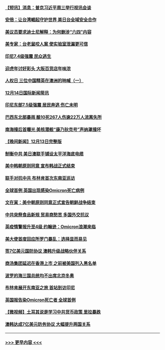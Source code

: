 #### [【短讯】消息：普京习近平周三举行视讯会谈](../pages/prog202/a103293716.md?t=12150000) 
#### [安倍：让台湾崛起守护世界 美日台全域安全合作](../pages/prog202/a103293689.md?t=12150000) 
#### [美议员要求迪士尼解释：为何删涉“六四”内容](../pages/prog202/a103293639.md?t=12150000) 
#### [美专家：台老鼠咬人案 使实验室泄漏更可信](../pages/prog202/a103293561.md?t=12150000) 
#### [印尼7.4级强震 民众逃生](../pages/prog202/a103293524.md?t=12150000) 
#### [迎虎年讨好彩头 大阪百货店年味浓](../pages/prog202/a103293518.md?t=12150000) 
#### [人权日 三位中国精英在澳洲的呐喊（一）](../pages/prog202/a103293534.md?t=12150000) 
#### [12月14日国际新闻简讯](../pages/prog202/a103293485.md?t=12150000) 
#### [印尼东部7.5级强震 居民奔逃 伤亡未明](../pages/prog202/a103293372.md?t=12150000) 
#### [巴西东北部暴雨 酿10死267人伤逾22万人流离失所](../pages/prog202/a103293104.md?t=12150000) 
#### [南海撞后首曝光 美核潜舰“康乃狄克号”声纳罩撞坏](../pages/prog202/a103293163.md?t=12150000) 
#### [【晚间新闻】12月13日完整版](../pages/prog202/a103293106.md?t=12150000) 
#### [制衡中共 美日澳联手铺设太平洋海底电缆](../pages/prog202/a103292776.md?t=12150000) 
#### [美中韩朝原则同意 宣布韩战正式结束](../pages/prog202/a103292747.md?t=12150000) 
#### [联手对抗中共 布林肯首次东南亚巡访](../pages/prog202/a103292811.md?t=12150000) 
#### [全球首例 英国出现感染Omicron死亡病例](../pages/prog202/a103292708.md?t=12150000) 
#### [文在寅：美中朝原则同意正式宣告朝鲜战争结束](../pages/prog202/a103292768.md?t=12150000) 
#### [中共突祭食品新规 贸易商愁苦 多国外交抗议](../pages/prog202/a103292629.md?t=12150000) 
#### [英疫情警报升至4级 约翰逊：Omicron浪潮来临](../pages/prog202/a103292510.md?t=12150000) 
#### [美大使首度回应所罗门暴乱：选择显而易见](../pages/prog202/a103292454.md?t=12150000) 
#### [签7亿美元国防协议 澳韩升级战略伙伴关系](../pages/prog202/a103292527.md?t=12150000) 
#### [商汤集团延迟在香港上市 之前被美国列入黑名单](../pages/prog202/a103292505.md?t=12150000) 
#### [波罗的海三国总统均不出席北京冬奥](../pages/prog202/a103292488.md?t=12150000) 
#### [布林肯展开东南亚之旅 首站到访印尼](../pages/prog202/a103292438.md?t=12150000) 
#### [英国报告染Omicron死亡者 全球首例](../pages/prog202/a103292434.md?t=12150000) 
#### [【微视频】土耳其说是学习中共货币政策 里拉暴跌](../pages/prog202/a103292444.md?t=12150000) 
#### [澳韩达成7亿美元防务协议 大幅提升两国关系](../pages/prog202/a103292351.md?t=12150000) 

----
#### [ >>> 更早内容 <<< ](../indexes/prog202-earlier.md)
